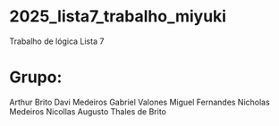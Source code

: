 # 2025_lista7_trabalho_miyuki
Trabalho de lógica
Lista 7

# Grupo:
Arthur Brito
Davi Medeiros
Gabriel Valones
Miguel Fernandes
Nicholas Medeiros
Nicollas Augusto
Thales de Brito
